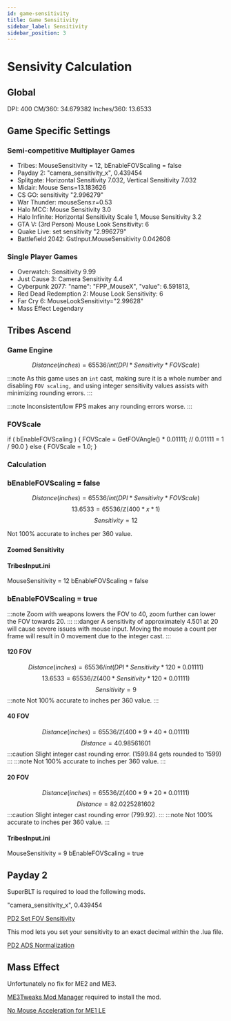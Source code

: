 ```yaml
---
id: game-sensitivity
title: Game Sensitivity
sidebar_label: Sensitivity
sidebar_position: 3
---
```


# Sensivity Calculation

## Global
DPI: 400
CM/360: 34.679382
Inches/360: 13.6533

## Game Specific Settings
### Semi-competitive Multiplayer Games
- Tribes: MouseSensitivity = 12, bEnableFOVScaling = false
- Payday 2: "camera_sensitivity_x", 0.439454
- Splitgate: Horizontal Sensitivity 7.032, Vertical Sensitivity 7.032
- Midair: Mouse Sens=13.183626
- CS GO: sensitivity "2.996279"
- War Thunder: mouseSens:r=0.53
- Halo MCC: Mouse Sensitivity 3.0
- Halo Infinite: Horizontal Sensitivity Scale 1, Mouse Sensitivity 3.2
- GTA V: (3rd Person) Mouse Look Sensitivity: 6
- Quake Live: set sensitivity "2.996279"
- Battlefield 2042: GstInput.MouseSensitivity 0.042608

### Single Player Games
- Overwatch: Sensitivity 9.99
- Just Cause 3: Camera Sensitivity 4.4
- Cyberpunk 2077: "name": "FPP_MouseX", "value": 6.591813,
- Red Dead Redemption 2: Mouse Look Sensitivity: 6
- Far Cry 6: MouseLookSensitivity="2.99628"
- Mass Effect Legendary

## Tribes Ascend
### Game Engine
$$
Distance (inches) = 65536 / int(DPI * Sensitivity * FOVScale)
$$

:::note
As this game uses an `int` cast, making sure it is a whole number and disabling `FOV scaling,` and using integer sensitivity values assists with minimizing rounding errors.
:::

:::note
Inconsistent/low FPS makes any rounding errors worse.
:::
### FOVScale
if ( bEnableFOVScaling )
{
    FOVScale = GetFOVAngle() * 0.01111; // 0.01111 = 1 / 90.0
}
else
{
    FOVScale = 1.0;
}

### Calculation
### bEnableFOVScaling = false
$$
Distance (inches) = 65536 / int(DPI * Sensitivity * FOVScale)
$$
$$
13.6533 = 65536 / \mathbb{Z}(400 * x * 1) 
$$
$$
Sensitivity = 12
$$

Not 100% accurate to inches per 360 value.
#### Zoomed Sensitivity

#### TribesInput.ini
MouseSensitivity = 12
bEnableFOVScaling = false

### bEnableFOVScaling = true
:::note
Zoom with weapons lowers the FOV to 40, zoom further can lower the FOV towards 20.
:::
:::danger
A sensitivity of approximately 4.501 at 20 will cause severe issues with mouse input. Moving the mouse a count per frame will result in 0 movement due to the integer cast.
:::
#### 120 FOV
$$
Distance (inches) = 65536 / int(DPI * Sensitivity * 120 * 0.01111)
$$
$$
13.6533 = 65536 / \mathbb{Z}(400 * Sensitivity * 120 * 0.01111)
$$
$$
Sensitivity = 9
$$
:::note
Not 100% accurate to inches per 360 value.
:::
#### 40 FOV
$$
Distance (inches) = 65536 / \mathbb{Z}(400 * 9 * 40 * 0.01111)
$$
$$
Distance = 40.98561601
$$
:::caution
Slight integer cast rounding error. (1599.84 gets rounded to 1599)
:::
:::note
Not 100% accurate to inches per 360 value. 
:::
#### 20 FOV
$$
Distance (inches) = 65536 / \mathbb{Z}(400 * 9 * 20 * 0.01111)
$$
$$
Distance = 82.0225281602
$$
:::caution
Slight integer cast rounding error (799.92).
:::
:::note
Not 100% accurate to inches per 360 value.
:::
#### TribesInput.ini
MouseSensitivity = 9
bEnableFOVScaling = true

## Payday 2
SuperBLT is required to load the following mods.

"camera_sensitivity_x", 0.439454

[PD2 Set FOV Sensitivity](https://github.com/Skwuruhl/pd2-set-fov-sensitivity)

This mod lets you set your sensitivity to an exact decimal within the .lua file.

[PD2 ADS Normalization](https://github.com/Skwuruhl/pd2-ads-normalization)

## Mass Effect
Unfortunately no fix for ME2 and ME3.

[ME3Tweaks Mod Manager](https://www.nexusmods.com/masseffectlegendaryedition/mods/2) required to install the mod.

[No Mouse Acceleration for ME1 LE](https://www.nexusmods.com/masseffectlegendaryedition/mods/319?tab=description)
